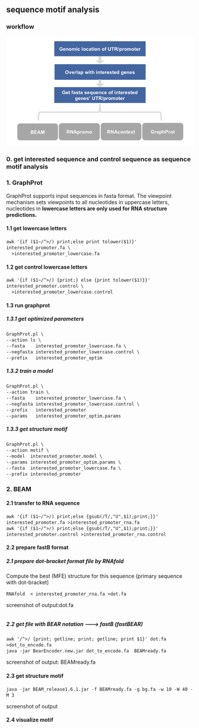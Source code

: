 ## sequence motif analysis
### workflow
![](../assets/structure_motif.pipeline.png)
### 0. get interested sequence and control sequence as sequence motif analysis
### 1. GraphProt
GraphProt supports input sequences in fasta format. The viewpoint mechanism sets viewpoints to all nucleotides in uppercase letters, nucleotides in **lowercase letters are only used for RNA structure predictions.**
#### 1.1 get lowercase letters
```
awk '{if ($1~/^>/) print;else print tolower($1)}' interested_promoter.fa \
  >interested_promoter_lowercase.fa
```
#### 1.2 get control lowercase letters
```
awk '{if ($1~/^>/) {print;} else {print tolower($1)}}' interested_promoter.control \
  >interested_promoter_lowercase.control
```
#### 1.3 run graphprot
##### 1.3.1 get optimized parameters
```
GraphProt.pl \
--action ls \
--fasta    interested_promoter_lowercase.fa \
--negfasta interested_promoter_lowercase.control \
--prefix   interested_promoter_optim
```
##### 1.3.2 train a model
```
GraphProt.pl \
--action train \
--fasta    interested_promoter_lowercase.fa \
--negfasta interested_promoter_lowercase.control \
--prefix   interested_promoter
--params   interested_promoter_optim.params
```
##### 1.3.3 get structure motif
```
GraphProt.pl \
--action motif \
--model  interested_promoter.model \
--params interested_promoter_optim.params \
--fasta  interested_promoter_lowercase.fa \
--prefix interested_promoter
```

### 2. BEAM
#### 2.1 transfer to RNA sequence
```
awk '{if ($1~/^>/) print;else {gsub(/T/,"U",$1);print;}}' interested_promoter.fa >interested_promoter_rna.fa
awk '{if ($1~/^>/) print;else {gsub(/T/,"U",$1);print;}}' interested_promoter.control >interested_promoter_rna.control
```
#### 2.2 prepare fastB format
##### 2.1 prepare dot-bracket format file by RNAfold
Compute the best (MFE) structure for this sequence (primary sequence with dot-bracket)
```
RNAfold  < interested_promoter_rna.fa >dot.fa
```
screenshot of output:dot.fa
```
```
##### 2.2 get file with BEAR notation ---> fastB (fastBEAR)
```
awk '/^>/ {print; getline; print; getline; print $1}' dot.fa >dot_to_encode.fa
java -jar BearEncoder.new.jar dot_to_encode.fa  BEAMready.fa
```
screenshot of output: BEAMready.fa


#### 2.3 get structure motif
```
java -jar BEAM_release1.6.1.jar -f BEAMready.fa -g bg.fa -w 10 -W 40 -M 3 
```
screenshot of output

#### 2.4 visualize motif
